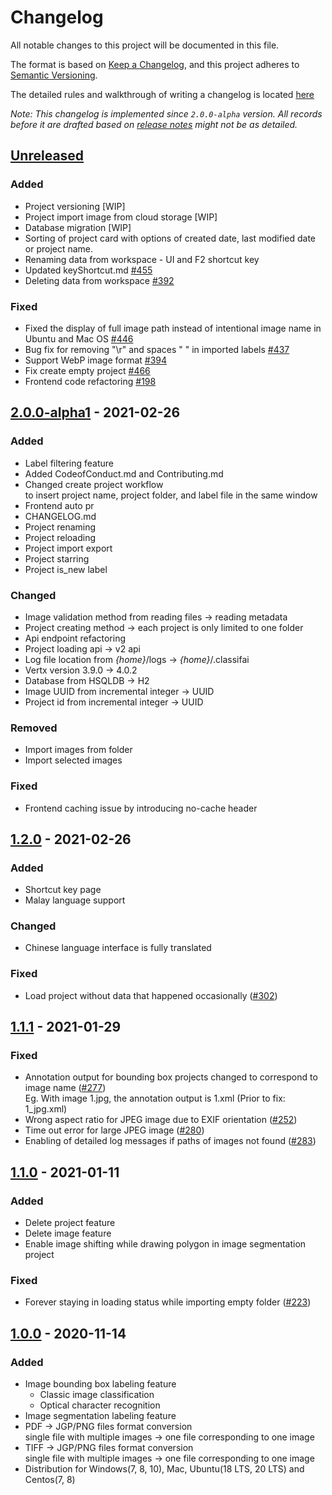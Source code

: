 # Changelog
All notable changes to this project will be documented in this file.

The format is based on [Keep a Changelog](https://keepachangelog.com/en/1.0.0/),
and this project adheres to [Semantic Versioning](https://semver.org/spec/v2.0.0.html).

The detailed rules and walkthrough of writing a changelog is located [here](https://docs.google.com/document/d/10N5B6ojby5rS7hq3cs83vqHfZgkHBU1HCKalsV2tOo0/edit#heading=h.uh2vc5aigamo)

*Note: This changelog is implemented since `2.0.0-alpha` version. All records before it are drafted based on [release notes](https://github.com/CertifaiAI/classifai/releases) might not be as detailed.*
## [Unreleased]
### Added
- Project versioning [WIP]
- Project import image from cloud storage [WIP]
- Database migration [WIP]
- Sorting of project card with options of created date, last modified date or project name.
- Renaming data from workspace - UI and F2 shortcut key
- Updated keyShortcut.md [#455](https://github.com/CertifaiAI/classifai/pull/455)
- Deleting data from workspace [#392](https://github.com/CertifaiAI/classifai/issues/392)

### Fixed
- Fixed the display of full image path instead of intentional image name in Ubuntu and Mac OS [#446](https://github.com/CertifaiAI/classifai/issues/446)
- Bug fix for removing "\r" and spaces " " in imported labels [#437](https://github.com/CertifaiAI/classifai/issues/437)
- Support WebP image format [#394](https://github.com/CertifaiAI/classifai/issues/394)
- Fix create empty project [#466](https://github.com/CertifaiAI/classifai/issues/466)
- Frontend code refactoring [#198](https://github.com/CertifaiAI/Classifai_FrontEnd/pull/198)

## [2.0.0-alpha1] - 2021-02-26
### Added
- Label filtering feature
- Added CodeofConduct.md and Contributing.md 
- Changed create project workflow  
  to insert project name, project folder, and label file in the same window
- Frontend auto pr
- CHANGELOG.md
- Project renaming 
- Project reloading
- Project import export
- Project starring
- Project is_new label

### Changed
- Image validation method from reading files -> reading metadata
- Project creating method -> each project is only limited to one folder
- Api endpoint refactoring
- Project loading api -> v2 api
- Log file location from *{home}*/logs -> *{home}*/.classifai
- Vertx version 3.9.0 -> 4.0.2
- Database from HSQLDB -> H2
- Image UUID from incremental integer -> UUID
- Project id from incremental integer -> UUID

### Removed
- Import images from folder
- Import selected images

### Fixed
- Frontend caching issue by introducing no-cache header

## [1.2.0] - 2021-02-26
### Added
- Shortcut key page
- Malay language support

### Changed
- Chinese language interface is fully translated

### Fixed
- Load project without data that happened occasionally ([#302](https://github.com/CertifaiAI/classifai/issues/302))

## [1.1.1] - 2021-01-29
### Fixed
- Annotation output for bounding box projects changed to correspond to image name ([#277](https://github.com/CertifaiAI/classifai/issues/277)) \
  Eg. With image 1.jpg, the annotation output is 1.xml (Prior to fix: 1_jpg.xml)
- Wrong aspect ratio for JPEG image due to EXIF orientation ([#252](https://github.com/CertifaiAI/classifai/issues/252))
- Time out error for large JPEG image ([#280](https://github.com/CertifaiAI/classifai/issues/280))
- Enabling of detailed log messages if paths of images not found ([#283](https://github.com/CertifaiAI/classifai/issues/283))

## [1.1.0] - 2021-01-11
### Added
- Delete project feature
- Delete image feature
- Enable image shifting while drawing polygon in image segmentation project

### Fixed
- Forever staying in loading status while importing empty folder ([#223](https://github.com/CertifaiAI/classifai/issues/223))

## [1.0.0] - 2020-11-14
### Added
- Image bounding box labeling feature
  - Classic image classification
  - Optical character recognition
- Image segmentation labeling feature
- PDF -> JGP/PNG files format conversion\
  single file with multiple images -> one file corresponding to one image
- TIFF -> JGP/PNG files format conversion\
  single file with multiple images -> one file corresponding to one image
- Distribution for Windows(7, 8, 10), Mac, Ubuntu(18 LTS, 20 LTS) and Centos(7, 8)  

[Unreleased]: https://github.com/CertifaiAI/classifai/compare/main...v2_alpha?expand=1
[2.0.0-alpha1]: https://github.com/CertifaiAI/classifai/releases/tag/v2.0.0-alpha1
[1.0.0]: https://github.com/CertifaiAI/classifai/releases/tag/v1.0
[1.1.0]: https://github.com/CertifaiAI/classifai/releases/tag/v1.1.0
[1.1.1]: https://github.com/CertifaiAI/classifai/releases/tag/v1.1.1
[1.2.0]: https://github.com/CertifaiAI/classifai/releases/tag/v1.2.0
